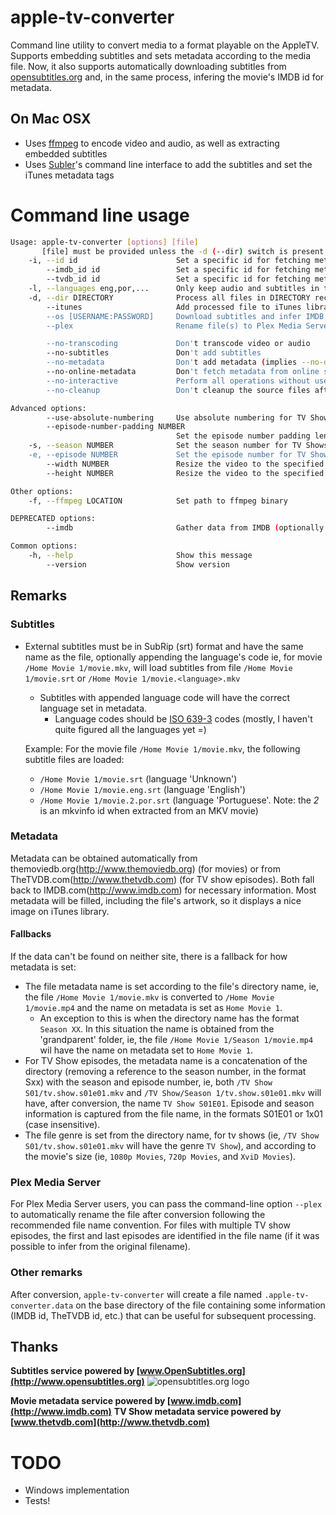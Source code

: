 # apple-tv-converter

Command line utility to convert media to a format playable on the AppleTV. Supports embedding subtitles and sets metadata according to the media file.
Now, it also supports automatically downloading subtitles from [opensubtitles.org](http://www.opensubtitles.org) and, in the same process, infering the movie's IMDB id for metadata.

## On Mac OSX

- Uses [ffmpeg](http://ffmpeg.org) to encode video and audio, as well as extracting embedded subtitles
- Uses [Subler](http://code.google.com/p/subler/)'s command line interface to add the subtitles and set the iTunes metadata tags

# Command line usage

``` bash
Usage: apple-tv-converter [options] [file]
       [file] must be provided unless the -d (--dir) switch is present.
    -i, --id id                      Set a specific id for fetching metadata from online services
        --imdb_id id                 Set a specific id for fetching metadata from IMDB
        --tvdb_id id                 Set a specific id for fetching metadata from TheTVDB
    -l, --languages eng,por,...      Only keep audio and subtitles in the specified languages
    -d, --dir DIRECTORY              Process all files in DIRECTORY recursively
        --itunes                     Add processed file to iTunes library, if it isn't present yet
        --os [USERNAME:PASSWORD]     Download subtitles and infer IMDB ID from opensubtitles.org
        --plex                       Rename file(s) to Plex Media Server recommended format

        --no-transcoding             Don't transcode video or audio
        --no-subtitles               Don't add subtitles
        --no-metadata                Don't add metadata (implies --no-online-metadata)
        --no-online-metadata         Don't fetch metadata from online services (IMDB or TheTVDB)
        --no-interactive             Perform all operations without user intervention, using sensible defaults
        --no-cleanup                 Don't cleanup the source files after processing

Advanced options:
        --use-absolute-numbering     Use absolute numbering for TV Show episodes (specially useful for cartoons)
        --episode-number-padding NUMBER
                                     Set the episode number padding length (ie, 3 for 001, 002, etc.)
    -s, --season NUMBER              Set the season number for TV Shows in case folder/file naming scheme doesn't contain right season
    -e, --episode NUMBER             Set the episode number for TV Shows in case folder/file naming scheme doesn't contain right episode number
        --width NUMBER               Resize the video to the specified width. If used with --height, can result in a different aspect ratio
        --height NUMBER              Resize the video to the specified height. If used with --width, can result in a different aspect ratio

Other options:
    -f, --ffmpeg LOCATION            Set path to ffmpeg binary

DEPRECATED options:
        --imdb                       Gather data from IMDB (optionally specifying movie id)

Common options:
    -h, --help                       Show this message
        --version                    Show version
```

## Remarks

### Subtitles

- External subtitles must be in SubRip (srt) format and have the same name as the file, optionally appending the language's code ie, for movie `/Home Movie 1/movie.mkv`, will load subtitles from file `/Home Movie 1/movie.srt` or `/Home Movie 1/movie.<language>.mkv`
    - Subtitles with appended language code will have the correct language set in metadata.
        - Language codes should be [ISO 639-3](http://www.iso.org/iso/home/standards/language_codes.htm) codes (mostly, I haven't quite figured all the languages yet =)

    Example:
    For the movie file `/Home Movie 1/movie.mkv`, the following subtitle files are loaded:

    - `/Home Movie 1/movie.srt` (language 'Unknown')
    - `/Home Movie 1/movie.eng.srt` (language 'English')
    - `/Home Movie 1/movie.2.por.srt` (language 'Portuguese'. Note: the _2_ is an mkvinfo id when extracted from an MKV movie)

### Metadata

Metadata can be obtained automatically from themoviedb.org(http://www.themoviedb.org) (for movies) or from TheTVDB.com(http://www.thetvdb.com) (for TV show episodes).
Both fall back to IMDB.com(http://www.imdb.com) for necessary information. Most metadata will be filled, including the file's artwork, so it displays a nice image on iTunes library.

#### Fallbacks

If the data can't be found on neither site, there is a fallback for how metadata is set:
- The file metadata name is set according to the file's directory name, ie, the file `/Home Movie 1/movie.mkv` is converted to `/Home Movie 1/movie.mp4` and the name on metadata is set as `Home Movie 1`.
    - An exception to this is when the directory name has the format `Season XX`. In this situation the name is obtained from the 'grandparent' folder, ie, the file `/Home Movie 1/Season 1/movie.mp4` wil have the name on metadata set to `Home Movie 1`.
- For TV Show episodes, the metadata name is a concatenation of the directory (removing a reference to the season number, in the format Sxx) with the season and episode number, ie, both `/TV Show S01/tv.show.s01e01.mkv` and `/TV Show/Season 1/tv.show.s01e01.mkv` will have, after conversion, the name `TV Show S01E01`.
    Episode and season information is captured from the file name, in the formats S01E01 or 1x01 (case insensitive).
- The file genre is set from the directory name, for tv shows (ie, `/TV Show S01/tv.show.s01e01.mkv` will have the genre `TV Show`), and according to the movie's size (ie, `1080p Movies`, `720p Movies`, and `XviD Movies`).

### Plex Media Server

For Plex Media Server users, you can pass the command-line option `--plex` to automatically rename the file after conversion following the recommended file name convention. For files with multiple TV show episodes, the first and last episodes are identified in the file name (if it was possible to infer from the original filename).

### Other remarks

After conversion, `apple-tv-converter` will create a file named `.apple-tv-converter.data` on the base directory of the file containing some information (IMDB id, TheTVDB id, etc.) that can be useful for subsequent processing.

## Thanks

**Subtitles service powered by [www.OpenSubtitles.org](http://www.opensubtitles.org)**
![opensubtitles.org logo](http://static.opensubtitles.org/gfx/logo-transparent.png)

**Movie metadata service powered by [www.imdb.com](http://www.imdb.com)**
**TV Show metadata service powered by [www.thetvdb.com](http://www.thetvdb.com)**

# TODO

- Windows implementation
- Tests!